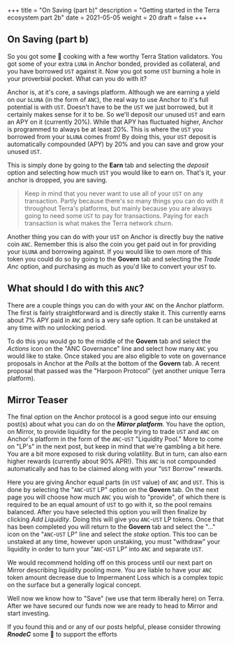 +++ title = "On Saving (part b)" description = "Getting started in the Terra ecosystem part 2b" date = 2021-05-05 weight = 20 draft = false +++

## On Saving (part b)

So you got some 🥩 cooking with a few worthy Terra Station validators. You got some of your extra `LUNA` in Anchor bonded, provided as collateral, and you have borrowed `UST` against it.  Now you got some `UST` burning a hole in your proverbial pocket.  What can you do with it?

Anchor is, at it's core, a savings platform.  Although we are earning a yield on our `bLUNA` (in the form of `ANC`), the real way to use Anchor to it's full potential is with `UST`.  Doesn't have to be the `UST` we just borrowed, but it certainly makes sense for it to be.  So we'll deposit our unused `UST` and earn an APY on it (currently 20%).  While that APY has fluctuated higher, Anchor is programmed to always be at least 20%.  This is where the `UST` you borrowed from your `bLUNA` comes from!  By doing this, your `UST` deposit is automatically compounded (APY) by 20% and you can save and grow your unused `UST`. 

This is simply done by going to the **Earn** tab and selecting the *deposit* option and selecting how much `UST` you would like to earn on.  That's it, your anchor is dropped, you are saving.  

> Keep in mind that you never want to use all of your `UST` on any transaction. Partly because there's so many things you can do with it throughout Terra's platforms, but mainly because you are always going to need some `UST` to pay for transactions. Paying for each transaction is what makes the Terra network churn.

Another thing you can do with your `UST` on Anchor is directly buy the native coin `ANC`. Remember this is also the coin you get paid out in for providing your `bLUNA` and borrowing against.  If you would like to own more of this token you could do so by going to the **Govern** tab and selecting the *Trade Anc* option, and purchasing as much as you'd like to convert your `UST` to.  

## What should I do with this `ANC`?

There are a couple things you can do with your `ANC` on the Anchor platform. The first is fairly straightforward and is directly stake it.  This currently earns about 7% APY paid in `ANC` and is a very safe option. It can be unstaked at any time with no unlocking period. 

To do this you would go to the middle of the **Govern** tab and select the *Actions* icon on the "ANC Governance" line and select how many `ANC` you would like to stake.  Once staked you are also eligible to vote on governance proposals in Anchor at the *Polls* at the bottom of the **Govern** tab.  A recent proposal that passed was the "Harpoon Protocol" (yet another unique Terra platform).  

## Mirror Teaser

The final option on the Anchor protocol is a good segue into our ensuing post(s) about what you can do on the ***Mirror platform***.  You have the option, on Mirror, to provide liquidity for the people trying to trade `UST` and `ANC` on Anchor's platform in the form of the `ANC`-`UST` "Liquidity Pool."  More to come on "LP's" in the next post, but keep in mind that we're gambling a bit here.  You are a bit more exposed to risk during volatility.  But in turn, can also earn higher rewards (currently about 90% APR!).  This `ANC` is not compounded automatically and has to be claimed along with your "`UST` Borrow" rewards. 

Here you are giving Anchor equal parts (in `UST` value) of `ANC` and `UST`. This is done by selecting the "`ANC`-`UST` LP" option on the **Govern** tab.  On the next page you will choose how much `ANC` you wish to "provide", of which there is required to be an equal amount of `UST` to go with it, so the pool remains balanced.  After you have selected this option you will then finalize by clicking *Add Liquidity*.  Doing this will give you `ANC`-`UST` LP tokens.  Once that has been completed you will return to the **Govern** tab and select the "..." icon on the "`ANC`-`UST` LP" line and select the *stake* option.  This too can be unstaked at any time, however upon unstaking, you must "withdraw" your liquidity in order to turn your "`ANC`-`UST` LP" into `ANC` and separate `UST`.

We would recommend holding off on this process until our next part on Mirror describing liquidity pooling more. You are liable to have your `ANC` token amount decrease due to Impermanent Loss which is a complex topic on the surface but a generally logical concept.

Well now we know how to "Save" (we use that term liberally here) on Terra. After we have secured our funds now we are ready to head to Mirror and start investing.  

If you found this and or any of our posts helpful, please consider throwing ***RnodeC*** some 🥩 to support the efforts
